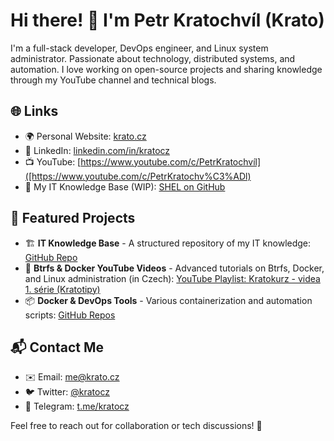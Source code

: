 # Hi there! 👋 I'm Petr Kratochvíl (Krato)

I'm a full-stack developer, DevOps engineer, and Linux system administrator. Passionate about technology, distributed systems, and automation. I love working on open-source projects and sharing knowledge through my YouTube channel and technical blogs.

## 🌐 Links
- 🌍 Personal Website: [krato.cz](https://krato.cz/)
- 💼 LinkedIn: [linkedin.com/in/kratocz](https://www.linkedin.com/in/kratocz)
- 📺 YouTube: [https://www.youtube.com/c/PetrKratochvíl]([https://www.youtube.com/c/PetrKratochv%C3%ADl)
- 📜 My IT Knowledge Base (WIP): [SHEL on GitHub](https://github.com/kratocz/shel)

## 📂 Featured Projects
- 🏗 **IT Knowledge Base** - A structured repository of my IT knowledge: [GitHub Repo](https://github.com/kratocz/shel)
- 🐧 **Btrfs & Docker YouTube Videos** - Advanced tutorials on Btrfs, Docker, and Linux administration (in Czech): [YouTube Playlist: Kratokurz - videa 1. série (Kratotipy)](https://youtube.com/playlist?list=PLaudh7Uy_4tV-xpzPtFln51tNqA7nLJ_x&si=R_UCIlmM8ZwODst6)
- 📦 **Docker & DevOps Tools** - Various containerization and automation scripts: [GitHub Repos](https://github.com/kratocz?tab=repositories)

## 📬 Contact Me
- ✉️ Email: [me@krato.cz](mailto:me@krato.cz)
- 🐦 Twitter: [@kratocz](https://twitter.com/kratocz)
- 💬 Telegram: [t.me/kratocz](https://t.me/kratocz)

Feel free to reach out for collaboration or tech discussions! 🚀
